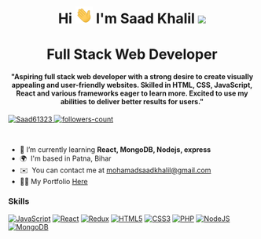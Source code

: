 <h1 align="center">
    Hi
    <img src="https://raw.githubusercontent.com/ABSphreak/ABSphreak/master/gifs/Hi.gif" width="35"> 
    I'm Saad Khalil
    <img src="https://camo.githubusercontent.com/d3359cb00ab0b5ed8f2e1fe3fceb4fbaf3b614340f8c0db99c17b9f50b351770/68747470733a2f2f656d6f6a69732e736c61636b6d6f6a69732e636f6d2f656d6f6a69732f696d616765732f313533313834393433302f343234362f626c6f622d73756e676c61737365732e6769663f31353331383439343330" width="35">
</h1>

# <h1 align="center">Full Stack Web Developer</h1>
  <h4 align="center">"Aspiring full stack web developer with a strong desire to create visually appealing and user-friendly websites. Skilled in HTML, CSS, JavaScript, React and various frameworks eager to learn more. Excited to use my abilities to deliver better results for users."</h3>

<!----------------------------------- Profile View Section ------------------------------------>

<p align="left">
    <a href="https://github.com/Saad61323">
        <img src="https://komarev.com/ghpvc/?username=Saad61323&label=Profile%20views&color=0e75b6&style=flat" alt="Saad61323" />
    </a>
    <a href="https://github.com/Saad61323?tab=followers">
        <img src="https://img.shields.io/github/followers/Saad61323?label=Followers&style=social" alt="followers-count">
    </a>
</p>
<br> 

- 🌱 I’m currently learning **React, MongoDB, Nodejs, express**
- 🌍  I'm based in Patna,
  Bihar
- ✉️  You can contact me at
  [mohamadsaadkhalil@gmail.com](mailto:mohamadsaadkhalil@gmail.com)
- 👨‍💻 My Portfolio <a href="https://Saad61323.github.io/" >Here</a>

### Skills

<p align="left"> 
  <a
    href="https://developer.mozilla.org/en-US/docs/Web/JavaScript"
    target="_blank"
    rel="noreferrer"
    ><img
      src="https://raw.githubusercontent.com/danielcranney/readme-generator/main/public/icons/skills/javascript-colored.svg"
      width="66"
      height="66"
      alt="JavaScript"
  /></a>
  <a href="https://reactjs.org/" target="_blank" rel="noreferrer"
    ><img
      src="https://raw.githubusercontent.com/danielcranney/readme-generator/main/public/icons/skills/react-colored.svg"
      width="66"
      height="66"
      alt="React"
  /></a>
  <a href="https://redux.js.org/" target="_blank" rel="noreferrer"
    ><img
      src="https://raw.githubusercontent.com/danielcranney/readme-generator/main/public/icons/skills/redux-colored.svg"
      width="66"
      height="66"
      alt="Redux"
  /></a>
  <a href="https://nextjs.org/docs" target="_blank" rel="noreferrer">
    <img
      src="https://raw.githubusercontent.com/danielcranney/readme-generator/main/public/icons/skills/html5-colored.svg"
      width="66"
      height="66"
      alt="HTML5"
  /></a>
  <a href="https://www.w3.org/TR/CSS/#css" target="_blank" rel="noreferrer"
    ><img
      src="https://raw.githubusercontent.com/danielcranney/readme-generator/main/public/icons/skills/css3-colored.svg"
      width="66"
      height="66"
      alt="CSS3"
  /></a>
  <a href="https://www.php.net/" target="_blank" rel="noreferrer"
    ><img
      src="https://raw.githubusercontent.com/danielcranney/readme-generator/main/public/icons/skills/php-colored.svg"
      width="66"
      height="66"
      alt="PHP"
  /></a>
  <a href="https://nodejs.org/en/" target="_blank" rel="noreferrer"
    ><img
      src="https://raw.githubusercontent.com/danielcranney/readme-generator/main/public/icons/skills/nodejs-colored.svg"
      width="66"
      height="66"
      alt="NodeJS"
  /></a>
  <a href="https://www.mongodb.com/" target="_blank" rel="noreferrer"
    ><img
      src="https://raw.githubusercontent.com/danielcranney/readme-generator/main/public/icons/skills/mongodb-colored.svg"
      width="66"
      height="66"
      alt="MongoDB"
  /></a>
</p>
